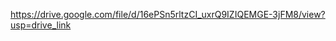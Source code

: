 <!-- Title : L1 - Testing if you know promises or not .
so record a video of 15 mins in which you explain about promises .

5mins : What is promises and why do we need it
5mins : How to execute a promise and handle it if it resolves , rejects or fails
5min : What is a callback hell and how does promises help here . -->


https://drive.google.com/file/d/16ePSn5rltzCI_uxrQ9IZIQEMGE-3jFM8/view?usp=drive_link